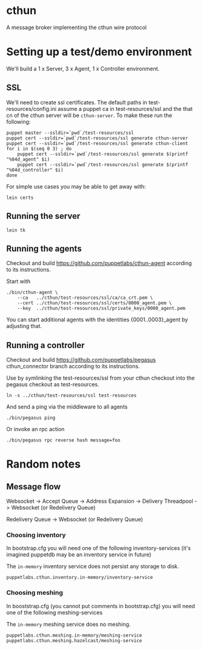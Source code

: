# cthun

A message broker implementing the cthun wire protocol

# Setting up a test/demo environment

We'll build a 1 x Server, 3 x Agent, 1 x Controller environment.

## SSL

We'll need to create ssl certificates.  The default paths in
test-resources/config.ini assume a puppet ca in test-resources/ssl
and the that cn of the cthun server will be `cthun-server`.  To
make these run the following:

    puppet master --ssldir=`pwd`/test-resources/ssl
    puppet cert --ssldir=`pwd`/test-resources/ssl generate cthun-server
    puppet cert --ssldir=`pwd`/test-resources/ssl generate cthun-client
    for i in $(seq 0 3) ; do
        puppet cert --ssldir=`pwd`/test-resources/ssl generate $(printf "%04d_agent" $i)
        puppet cert --ssldir=`pwd`/test-resources/ssl generate $(printf "%04d_controller" $i)
    done

For simple use cases you may be able to get away with:

    lein certs

## Running the server

    lein tk


## Running the agents

Checkout and build https://github.com/puppetlabs/cthun-agent according to its
instructions.

Start with

    ./bin/cthun-agent \
        --ca   ../cthun/test-resources/ssl/ca/ca_crt.pem \
        --cert ../cthun/test-resources/ssl/certs/0000_agent.pem \
        --key  ../cthun/test-resources/ssl/private_keys/0000_agent.pem

You can start additional agents with the identities {0001..0003}\_agent by
adjusting that.

## Running a controller

Checkout and build https://github.com/puppetlabs/pegasus cthun_connector
branch according to its instructions.

Use by symlinking the test-resources/ssl from your cthun checkout into the pegasus
checkout as test-resources.

    ln -s ../cthun/test-resources/ssl test-resources

And send a ping via the middleware to all agents

    ./bin/pegasus ping

Or invoke an rpc action

    ./bin/pegasus rpc reverse hash message=foo


# Random notes

## Message flow

Websocket -> Accept Queue -> Address Expansion -> Delivery Threadpool ->
Websocket (or Redelivery Queue)

Redelivery Queue -> Websocket (or Redelivery Queue)

### Choosing inventory

In bootstrap.cfg you will need one of the following inventory-services
(it's imagined puppetdb may be an inventory service in future)

The `in-memory` inventory service does not persist any storage to disk.

    puppetlabs.cthun.inventory.in-memory/inventory-service

### Choosing meshing

In booststrap.cfg (you cannot put comments in bootstrap.cfg) you will
need one of the following meshing-services

The `in-memory` meshing service does no meshing.

    puppetlabs.cthun.meshing.in-memory/meshing-service
    puppetlabs.cthun.meshing.hazelcast/meshing-service
